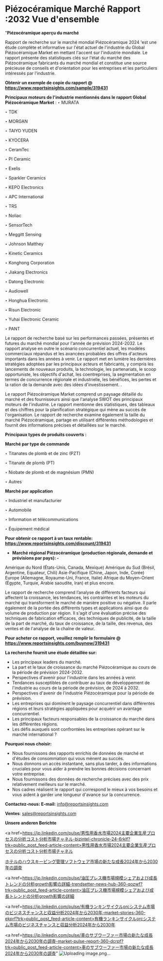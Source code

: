 # Piézocéramique Marché Rapport :2032 Vue d'ensemble

"<strong>Piézocéramique aperçu du marché</strong>

Rapport de recherche sur le marché mondial Piézocéramique 2024 'est une étude complète et informative sur l'état actuel de l'industrie du Global Piézocéramique Market en mettant l'accent sur l'industrie mondiale. Le rapport présente des statistiques clés sur l'état du marché des Piézocéramique fabricants du marché mondial et constitue une source précieuse de conseils et d'orientation pour les entreprises et les particuliers intéressés par l'industrie.

<strong>Obtenir un exemple de copie du rapport @ <a href=https://www.reportsinsights.com/sample/319431>https://www.reportsinsights.com/sample/319431</a></strong>

<strong>Principaux moteurs de l'industrie mentionnés dans le rapport Global Piézocéramique Market</strong> :
‣ MURATA

‣ TDK

‣ MORGAN

‣ TAIYO YUDEN

‣ KYOCERA

‣ CeramTec

‣ PI Ceramic

‣ Exelis

‣ Sparkler Ceramics

‣ KEPO Electronics

‣ APC International

‣ TRS

‣ Noliac

‣ SensorTech

‣ Meggitt Sensing

‣ Johnson Matthey

‣ Kinetic Ceramics

‣ Konghong Corporation

‣ Jiakang Electronics

‣ Datong Electronic

‣ Audiowell

‣ Honghua Electronic

‣ Risun Electronic

‣ Yuhai Electronic Ceramic

‣ PANT

Le rapport de recherche basé sur les performances passées, présentes et futures du marché mondial pour l'année de prévision 2024-2032. Le rapport analyse en outre le scénario concurrentiel actuel, les modèles commerciaux répandus et les avancées probables des offres d'acteurs importants dans les années à venir. Le rapport met en lumière les dernières stratégies adoptées par les principaux acteurs et fabricants, y compris les lancements de nouveaux produits, la technologie, les partenariats, le scoop opportuniste, les objectifs d'achat, les coentreprises, la segmentation en termes de concurrence régionale et industrielle, les bénéfices, les pertes et la ration de la demande avec des idées d'investissement. .

Le rapport Piézocéramique Market comprend un paysage détaillé du marché et des fournisseurs ainsi que l'analyse SWOT des principaux moteurs de l'industrie. Le rapport mentionne des statistiques, des tableaux et des chiffres pour la planification stratégique qui mène au succès de l'organisation. Le rapport de recherche examine également la taille du marché Piézocéramique, partage en utilisant différentes méthodologies et fournit des informations précises et détaillées sur le marché.

<strong>Principaux types de produits couverts :</strong>

<strong>Marché par type de commande</strong>

‣ Titanates de plomb et de zinc (PZT)

‣ Titanate de plomb (PT)

‣ Niobate de plomb et de magnésium (PMN)

‣ Autres

<strong>Marché par application</strong>

‣ Industriel et manufacturier

‣ Automobile

‣ Information et télécommunications

‣ Équipement médical

<strong>Pour obtenir ce rapport à un taux rentable: <a href=https://www.reportsinsights.com/discount/319431>https://www.reportsinsights.com/discount/319431</a></strong>
<ul>
  <li><strong>Marché régional Piézocéramique (production régionale, demande et prévisions par pays): -</strong></li>
</ul>
Amérique du Nord (États-Unis, Canada, Mexique)
Amérique du Sud (Brésil, Argentine, Equateur, Chili)
Asie-Pacifique (Chine, Japon, Inde, Corée)
Europe (Allemagne, Royaume-Uni, France, Italie)
Afrique du Moyen-Orient (Égypte, Turquie, Arabie saoudite, Iran) et plus encore.

Le rapport de recherche comprend l’analyse de différents facteurs qui affectent la croissance, les tendances, les contraintes et les moteurs du marché qui transforment le marché de manière positive ou négative. Il parle également de la portée des différents types et applications ainsi que du volume de production par région. Il s'agit d'une évaluation précise des techniques de fabrication efficaces, des techniques de publicité, de la taille de la part de marché, du taux de croissance, de la taille, des revenus, des ventes et de l'analyse de la chaîne de valeur.

<strong>Pour acheter ce rapport, veuillez remplir le formulaire @   <a href=https://www.reportsinsights.com/buynow/319431>https://www.reportsinsights.com/buynow/319431</a></strong>

<strong>La recherche fournit une étude détaillée sur:</strong>
<ul>
  <li>Les principaux leaders du marché.</li>
  <li>La part et le taux de croissance du marché Piézocéramique au cours de la période de prévision 2024-2032.</li>
  <li>Perspectives d'avenir pour l'industrie dans les années à venir.</li>
  <li>Tendances susceptibles de contribuer au taux de développement de l'industrie au cours de la période de prévision, de 2024 à 2032.</li>
  <li>Perspectives d'avenir de l'industrie Piézocéramique pour la période de prévision.</li>
  <li>Les entreprises qui dominent le paysage concurrentiel dans différentes régions et leurs stratégies appliquées pour acquérir un avantage concurrentiel.</li>
  <li>Les principaux facteurs responsables de la croissance du marché dans les différentes régions.</li>
  <li>Les défis auxquels sont confrontées les entreprises opérant sur le marché international ?</li>
</ul>
<strong>Pourquoi nous choisir:</strong>
<ul>
  <li>Nous fournissons des rapports enrichis de données de marché et d'études de consommation qui vous mènent au succès.</li>
  <li>Nous donnons un accès instantané, sans plus tarder, à des informations cruciales pour vous aider à prendre les bonnes décisions concernant votre entreprise.</li>
  <li>Nous fournissons des données de recherche précises avec des prix relativement meilleurs sur le marché.</li>
  <li>Nos cadres réalisent le rapport qui correspond le mieux à vos besoins et vous aident à garder une longueur d'avance sur la concurrence.</li>
</ul>
<strong>Contactez-nous:
</strong><strong>E-mail:</strong> <a href=mailto:info@reportsinsights.com>info@reportsinsights.com</a>

<strong>Ventes</strong>: <a href=mailto:sales@reportsinsights.com>sales@reportsinsights.com</a>

<strong>Unsere anderen Berichte</strong>

<a href=https://jp.linkedin.com/pulse/男性用香水市場2024主要企業生産プロセスの分析コスト分析市場チャネル-bizintel-chronicle-24-6rklf?trk=public_post_feed-article-content>男性用香水市場2024主要企業生産プロセスの分析コスト分析市場チャネル</a>

<a href=https://www.linkedin.com/pulse/ホテルのハウスキーピング管理ソフトウェア市場の新たな成長2024年から2030年の調査-reportsinsights-pvt-ltd-2m4rf/>ホテルのハウスキーピング管理ソフトウェア市場の新たな成長2024年から2030年の調査</a>

<a href=https://jp.linkedin.com/pulse/油圧プレス機市場規模シェアおよび成長トレンドの分析growth影響の詳細-trendsetter-news-hub-360-qozwf?trk=public_post_feed-article-content>油圧プレス機市場規模シェアおよび成長トレンドの分析growth影響の詳細</a>

<a href=https://jp.linkedin.com/pulse/有機ランキンサイクルorcシステム市場のビジネスチャンスと収益分析2024年から2030年-market-stories-360-ekprf?trk=public_post_feed-article-content>有機ランキンサイクルorcシステム市場のビジネスチャンスと収益分析2024年から2030年</a>

<a href=https://jp.linkedin.com/pulse/車のサブウーファー市場の新たな成長2024年から2030年の調査-market-pulse-report-360-dcrpf?trk=public_post_feed-article-content>車のサブウーファー市場の新たな成長2024年から2030年の調査</a>"
![Uploading image.png…]()

